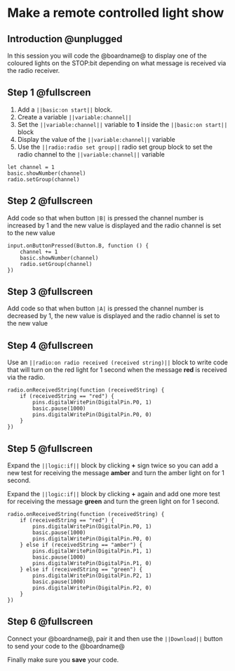  # Make a remote controlled light show

## Introduction @unplugged

In this session you will code the @boardname@ to display one of the coloured lights on the STOP:bit depending on what message is received via the radio receiver.

## Step 1 @fullscreen

1. Add a ``||basic:on start||`` block.
2. Create a variable ``||variable:channel||``
3. Set the ``||variable:channel||`` variable to **1** inside the ``||basic:on start||`` block
4. Display the value of the ``||variable:channel||`` variable
5. Use the ``||radio:radio set group||`` radio set group block to set the radio channel to the ``||variable:channel||`` variable

```blocks
let channel = 1
basic.showNumber(channel)
radio.setGroup(channel)
```

## Step 2 @fullscreen

Add code so that when button ``|B|`` is pressed the channel number is increased by 1 and the new value is displayed and the radio channel is set to the new value

```blocks
input.onButtonPressed(Button.B, function () {
    channel += 1
    basic.showNumber(channel)
    radio.setGroup(channel)
})
```
## Step 3 @fullscreen

Add code so that when button ``|A|`` is pressed the channel number is decreased by 1, the new value is displayed and the radio channel is set to the new value

## Step 4 @fullscreen

Use an ``||radio:on radio received (received string)||`` block to write code that will turn on the red light for 1 second when the message **red** is received via the radio.

```blocks
radio.onReceivedString(function (receivedString) {
    if (receivedString == "red") {
        pins.digitalWritePin(DigitalPin.P0, 1)
        basic.pause(1000)
        pins.digitalWritePin(DigitalPin.P0, 0)
    }
})
```

## Step 5 @fullscreen

Expand the ``||logic:if||`` block by clicking  **+** sign twice so you can add a new test for receiving the message **amber** and turn the amber light on for 1 second.

Expand the ``||logic:if||`` block by clicking  **+** again and add one more test for receiving the message **green** and turn the green light on for 1 second.

```blocks
radio.onReceivedString(function (receivedString) {
    if (receivedString == "red") {
        pins.digitalWritePin(DigitalPin.P0, 1)
        basic.pause(1000)
        pins.digitalWritePin(DigitalPin.P0, 0)
    } else if (receivedString == "amber") {
        pins.digitalWritePin(DigitalPin.P1, 1)
        basic.pause(1000)
        pins.digitalWritePin(DigitalPin.P1, 0)
    } else if (receivedString == "green") {
        pins.digitalWritePin(DigitalPin.P2, 1)
        basic.pause(1000)
        pins.digitalWritePin(DigitalPin.P2, 0)
    }
})
```

## Step 6 @fullscreen

Connect your @boardname@, pair it and then use the ``||Download||`` button to send your code to the @boardname@

Finally make sure you **save** your code.
